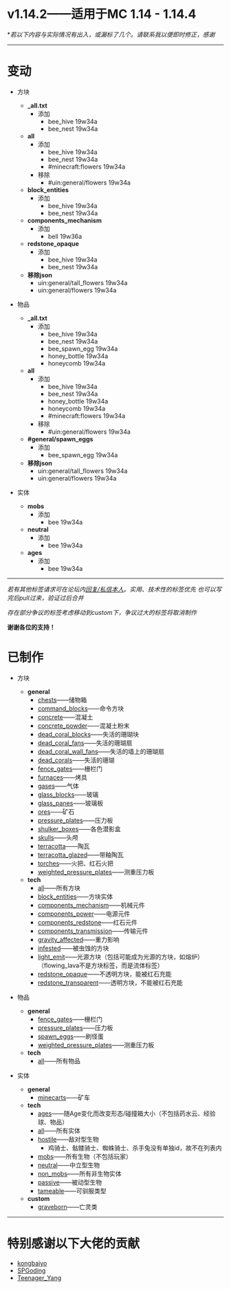 # v1.14.2——适用于MC 1.14 - 1.14.4
**若以下内容与实际情况有出入，或漏标了几个。请联系我以便即时修正，感谢*

***

# 变动
- 方块
	- **_all.txt**
		- 添加
			- bee_hive	19w34a
			- bee_nest	19w34a
	- **all**
		- 添加
			- bee_hive	19w34a
			- bee_nest	19w34a
			- #minecraft:flowers	19w34a
		- 移除
			- #uin:general/flowers	19w34a
	- **block_entities**
		- 添加
			- bee_hive  19w34a
			- bee_nest  19w34a
	- **components_mechanism**
		- 添加
			- bell	19w36a
	- **redstone_opaque**
		- 添加
			- bee_hive	19w34a
			- bee_nest	19w34a
	- **移除json**
		- uin:general/tall_flowers	19w34a
		- uin:general/flowers	19w34a


- 物品
	- **_all.txt**
		- 添加
			- bee_hive	19w34a
			- bee_nest	19w34a
			- bee_spawn_egg	19w34a
			- honey_bottle	19w34a
			- honeycomb	19w34a
	- **all**
		- 添加
			- bee_hive	19w34a
			- bee_nest	19w34a
			- honey_bottle	19w34a
			- honeycomb	19w34a
			- #minecraft:flowers	19w34a
		- 移除
			- #uin:general/flowers	19w34a
	- **#general/spawn_eggs**
		- 添加
			- bee_spawn_egg	19w34a
	- **移除json**
		- uin:general/tall_flowers	19w34a
		- uin:general/flowers	19w34a


- 实体
	- **mobs**
		- 添加
			- bee	19w34a
	- **neutral**
		- 添加
			- bee	19w34a
	- **ages**
		- 添加
			- bee	19w34a


***

*若有其他标签请求可在论坛内[回复/私信本人](https://www.mcbbs.net/?725858)。实用、技术性的标签优先
也可以写完后pull过来，验证过后合并*

*存在部分争议的标签考虑移动到custom下，争议过大的标签将取消制作*

**谢谢各位的支持！**


# 已制作

- 方块
    - **general**
        - [chests](https://raw.githubusercontent.com/ououn/UIN/1.14/data/uin/tags/blocks/general/chests.json)——储物箱
        - [command_blocks](https://raw.githubusercontent.com/ououn/UIN/1.14/data/uin/tags/blocks/general/command_blocks.json)——命令方块
        - [concrete](https://raw.githubusercontent.com/ououn/UIN/1.14/data/uin/tags/blocks/general/concrete.json)——混凝土
        - [concrete_powder](https://raw.githubusercontent.com/ououn/UIN/1.14/data/uin/tags/blocks/general/concrete_powder.json)——混凝土粉末
        - [dead_coral_blocks](https://raw.githubusercontent.com/ououn/UIN/1.14/data/uin/tags/blocks/general/dead_coral_blocks.json)——失活的珊瑚块
        - [dead_coral_fans](https://raw.githubusercontent.com/ououn/UIN/1.14/data/uin/tags/blocks/general/dead_coral_fans.json)——失活的珊瑚扇
        - [dead_coral_wall_fans](https://raw.githubusercontent.com/ououn/UIN/1.14/data/uin/tags/blocks/general/dead_coral_wall_fans.json)——失活的墙上的珊瑚扇
        - [dead_corals](https://raw.githubusercontent.com/ououn/UIN/1.14/data/uin/tags/blocks/general/dead_corals.json)——失活的珊瑚
        - [fence_gates](https://raw.githubusercontent.com/ououn/UIN/1.14/data/uin/tags/blocks/general/fence_gates.json)——栅栏门
        - [furnaces](https://raw.githubusercontent.com/ououn/UIN/1.14/data/uin/tags/blocks/general/furnaces.json)——烤具
    	- [gases](https://raw.githubusercontent.com/ououn/UIN/1.14/data/uin/tags/blocks/general/gases.json)——气体
        - [glass_blocks](https://raw.githubusercontent.com/ououn/UIN/1.14/data/uin/tags/blocks/general/glass_blocks.json)——玻璃
        - [glass_panes](https://raw.githubusercontent.com/ououn/UIN/1.14/data/uin/tags/blocks/general/glass_panes.json)——玻璃板
        - [ores](https://raw.githubusercontent.com/ououn/UIN/1.14/data/uin/tags/blocks/general/ores.json)——矿石
        - [pressure_plates](https://raw.githubusercontent.com/ououn/UIN/1.14/data/uin/tags/blocks/general/pressure_plates.json)——压力板
        - [shulker_boxes](https://raw.githubusercontent.com/ououn/UIN/1.14/data/uin/tags/blocks/general/shulker_boxes.json)——各色潜影盒
        - [skulls](https://raw.githubusercontent.com/ououn/UIN/1.14/data/uin/tags/blocks/general/skulls.json)——头颅
        - [terracotta](https://raw.githubusercontent.com/ououn/UIN/1.14/data/uin/tags/blocks/general/terracotta.json)——陶瓦
        - [terracotta_glazed](https://raw.githubusercontent.com/ououn/UIN/1.14/data/uin/tags/blocks/general/terracotta_glazed.json)——带釉陶瓦
        - [torches](https://raw.githubusercontent.com/ououn/UIN/1.14/data/uin/tags/blocks/general/torches.json)——火把、红石火把
        - [weighted_pressure_plates](https://raw.githubusercontent.com/ououn/UIN/1.14/data/uin/tags/blocks/general/weighted_pressure_plates.json)——测重压力板
    - **tech**
    	- [all](https://raw.githubusercontent.com/ououn/UIN/1.14/data/uin/tags/blocks/tech/all.json)——所有方块
        - [block_entities](https://raw.githubusercontent.com/ououn/UIN/1.14/data/uin/tags/blocks/tech/block_entities.json)——方块实体
        - [components_mechanism](https://raw.githubusercontent.com/ououn/UIN/1.14/data/uin/tags/blocks/tech/components_mechanism.json)——机械元件
        - [components_power](https://raw.githubusercontent.com/ououn/UIN/1.14/data/uin/tags/blocks/tech/components_power.json)——电源元件
        - [components_redstone](https://raw.githubusercontent.com/ououn/UIN/1.14/data/uin/tags/blocks/tech/components_redstone.json)——红石元件
        - [components_transmission](https://raw.githubusercontent.com/ououn/UIN/1.14/data/uin/tags/blocks/tech/components_transmission.json)——传输元件
        - [gravity_affected](https://raw.githubusercontent.com/ououn/UIN/1.14/data/uin/tags/blocks/tech/gravity_affected.json)——重力影响
    	- [infested](https://raw.githubusercontent.com/ououn/UIN/1.14/data/uin/tags/blocks/tech/infested.json)——被虫蚀的方块
        - [light_emit](https://raw.githubusercontent.com/ououn/UIN/1.14/data/uin/tags/blocks/tech/light_emit.json)——光源方块（包括可能成为光源的方块，如熔炉）（flowing_lava不是方块标签，而是流体标签）
        - [redstone_opaque](https://raw.githubusercontent.com/ououn/UIN/1.14/data/uin/tags/blocks/tech/redstone_opaque.json)——不透明方块，能被红石充能
        - [redstone_transparent](https://raw.githubusercontent.com/ououn/UIN/1.14/data/uin/tags/blocks/tech/redstone_transparent.json)——透明方块，不能被红石充能


- 物品
    - **general**
        - [fence_gates](https://raw.githubusercontent.com/ououn/UIN/1.14/data/uin/tags/items/general/fence_gates.json)——栅栏门
        - [pressure_plates](https://raw.githubusercontent.com/ououn/UIN/1.14/data/uin/tags/items/general/pressure_plates.json)——压力板
        - [spawn_eggs](https://raw.githubusercontent.com/ououn/UIN/1.14/data/uin/tags/items/general/spawn_eggs.json)——刷怪蛋
        - [weighted_pressure_plates](https://raw.githubusercontent.com/ououn/UIN/1.14/data/uin/tags/items/general/weighted_pressure_plates.json)——测重压力板
    - **tech**
        - [all](https://raw.githubusercontent.com/ououn/UIN/1.14/data/uin/tags/items/tech/all.json)——所有物品


- 实体
    - **general**
        - [minecarts](https://raw.githubusercontent.com/ououn/UIN/1.14/data/uin/tags/entity_types/general/minecarts.json)——矿车
    - **tech**
        - [ages](https://raw.githubusercontent.com/ououn/UIN/1.14/data/uin/tags/entity_types/tech/ages.json)——随Age变化而改变形态/碰撞箱大小（不包括药水云、经验球、物品）
        - [all](https://raw.githubusercontent.com/ououn/UIN/1.14/data/uin/tags/entity_types/tech/all.json)——所有实体
        - [hostile](https://raw.githubusercontent.com/ououn/UIN/1.14/data/uin/tags/entity_types/tech/hostile.json)——敌对型生物
        	- 鸡骑士、骷髅骑士、蜘蛛骑士、杀手兔没有单独id，故不在列表内
        - [mobs](https://raw.githubusercontent.com/ououn/UIN/1.14/data/uin/tags/entity_types/tech/mobs.json)——所有生物（不包括玩家）
        - [neutral](https://raw.githubusercontent.com/ououn/UIN/1.14/data/uin/tags/entity_types/tech/neutral.json)——中立型生物
        - [non_mobs](https://raw.githubusercontent.com/ououn/UIN/1.14/data/uin/tags/entity_types/tech/non_mobs.json)——所有非生物实体
        - [passive](https://raw.githubusercontent.com/ououn/UIN/1.14/data/uin/tags/entity_types/tech/passive.json)——被动型生物
        - [tameable](https://raw.githubusercontent.com/ououn/UIN/1.14/data/uin/tags/entity_types/tech/tameable.json)——可驯服类型
    - **custom**
        - [graveborn](https://raw.githubusercontent.com/ououn/UIN/1.14/data/uin/tags/entity_types/custom/graveborn.json)——亡灵类



***
# 特别感谢以下大佬的贡献
- [kongbaiyo](https://www.mcbbs.net/?574210)
- [SPGoding](https://www.mcbbs.net/?2444378)
- [Teenager_Yang](https://www.mcbbs.net/?2337994)

